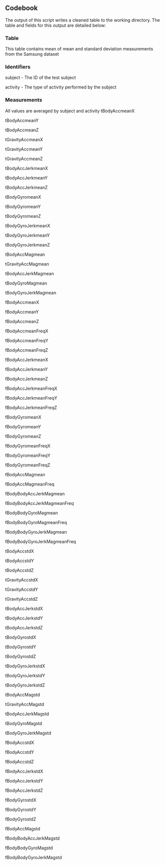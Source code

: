 ## Codebook
The output of this script writes a cleaned table to the working directory. The table and fields for this output are detailed below:

### Table
This table contains mean of mean and standard deviation measurements from the Samsung dataset

### Identifiers
subject - The ID of the test subject

activity - The type of activity performed by the subject

### Measurements
All values are averaged by subject and activity
tBodyAccmeanX

tBodyAccmeanY

tBodyAccmeanZ

tGravityAccmeanX

tGravityAccmeanY

tGravityAccmeanZ

tBodyAccJerkmeanX

tBodyAccJerkmeanY

tBodyAccJerkmeanZ

tBodyGyromeanX

tBodyGyromeanY

tBodyGyromeanZ

tBodyGyroJerkmeanX

tBodyGyroJerkmeanY

tBodyGyroJerkmeanZ

tBodyAccMagmean

tGravityAccMagmean

tBodyAccJerkMagmean

tBodyGyroMagmean

tBodyGyroJerkMagmean

fBodyAccmeanX

fBodyAccmeanY

fBodyAccmeanZ

fBodyAccmeanFreqX

fBodyAccmeanFreqY

fBodyAccmeanFreqZ

fBodyAccJerkmeanX

fBodyAccJerkmeanY

fBodyAccJerkmeanZ

fBodyAccJerkmeanFreqX

fBodyAccJerkmeanFreqY

fBodyAccJerkmeanFreqZ

fBodyGyromeanX

fBodyGyromeanY

fBodyGyromeanZ

fBodyGyromeanFreqX

fBodyGyromeanFreqY

fBodyGyromeanFreqZ

fBodyAccMagmean

fBodyAccMagmeanFreq

fBodyBodyAccJerkMagmean

fBodyBodyAccJerkMagmeanFreq

fBodyBodyGyroMagmean

fBodyBodyGyroMagmeanFreq

fBodyBodyGyroJerkMagmean

fBodyBodyGyroJerkMagmeanFreq

tBodyAccstdX

tBodyAccstdY

tBodyAccstdZ

tGravityAccstdX

tGravityAccstdY

tGravityAccstdZ

tBodyAccJerkstdX

tBodyAccJerkstdY

tBodyAccJerkstdZ

tBodyGyrostdX

tBodyGyrostdY

tBodyGyrostdZ

tBodyGyroJerkstdX

tBodyGyroJerkstdY

tBodyGyroJerkstdZ

tBodyAccMagstd

tGravityAccMagstd

tBodyAccJerkMagstd

tBodyGyroMagstd

tBodyGyroJerkMagstd

fBodyAccstdX

fBodyAccstdY

fBodyAccstdZ

fBodyAccJerkstdX

fBodyAccJerkstdY

fBodyAccJerkstdZ

fBodyGyrostdX

fBodyGyrostdY

fBodyGyrostdZ

fBodyAccMagstd

fBodyBodyAccJerkMagstd

fBodyBodyGyroMagstd

fBodyBodyGyroJerkMagstd
